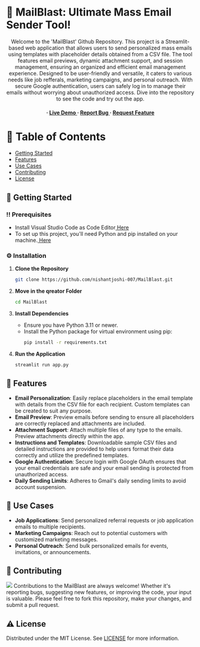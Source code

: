 # :star2: MailBlast: Ultimate Mass Email Sender Tool!
<div align='center'>
Welcome to the 'MailBlast' Github Repository. This project is a Streamlit-based web application that allows users to send personalized mass emails using templates with placeholder details obtained from a CSV file. The tool features email previews, dynamic attachment support, and session management, ensuring an organized and efficient email management experience. Designed to be user-friendly and versatile, it caters to various needs like job refferals, marketing campaigns, and personal outreach. With secure Google authentication, users can safely log in to manage their emails without worrying about unauthorized access. Dive into the repository to see the code and try out the app.<h4><span> · </span> <a href="https://mailblast-6c6feeaddab0.herokuapp.com/"> Live Demo </a><span> · </span> <a href="https://github.com/nishantjoshi-007/MailBlast/issues"> Report Bug </a> <span> · </span> <a href="https://github.com/nishantjoshi-007/MailBlast/issues"> Request Feature </a></h4>
</div>

# :notebook_with_decorative_cover: Table of Contents
- [Getting Started](#toolbox-getting-started)
- [Features](#dart-features)
- [Use Cases](#compass-use-cases)
- [Contributing](#wave-contributing)
- [License](#warning-license)

## :toolbox: Getting Started

### :bangbang: Prerequisites
- Install Visual Studio Code as Code Editor<a href="https://code.visualstudio.com/Download"> Here</a>
- To set up this project, you'll need Python and pip installed on your machine.<a href="https://www.python.org/downloads/"> Here</a>

### :gear: Installation
1. **Clone the Repository**
   ```bash
   git clone https://github.com/nishantjoshi-007/MailBlast.git
   ```
2. **Move in the qreator Folder**
   ```bash
   cd MailBlast
   ```
   
3. **Install Dependencies**
   - Ensure you have Python 3.11 or newer.
   - Install the Python package for virtual environment using pip:
     ```bash
     pip install -r requirements.txt
     ```

4. **Run the Application**
   ```bash
   streamlit run app.py
   ```

## :dart: Features
- **Email Personalization**: Easily replace placeholders in the email template with details from the CSV file for each recipient. Custom templates can be created to suit any purpose.
- **Email Preview**: Preview emails before sending to ensure all placeholders are correctly replaced and attachments are included.
- **Attachment Support**: Attach multiple files of any type to the emails. Preview attachments directly within the app.
- **Instructions and Templates**: Downloadable sample CSV files and detailed instructions are provided to help users format their data correctly and utilize the predefined templates.
- **Google Authentication**: Secure login with Google OAuth ensures that your email credentials are safe and your email sending is protected from unauthorized access.
- **Daily Sending Limits**: Adheres to Gmail's daily sending limits to avoid account suspension.

## :compass: Use Cases
- **Job Applications**: Send personalized referral requests or job application emails to multiple recipients.
- **Marketing Campaigns**: Reach out to potential customers with customized marketing messages.
- **Personal Outreach**: Send bulk personalized emails for events, invitations, or announcements.

## :wave: Contributing
<img src="https://contrib.rocks/image?repo=Louis3797/awesome-readme-template" /> Contributions to the MailBlast are always welcome! Whether it's reporting bugs, suggesting new features, or improving the code, your input is valuable. Please feel free to fork this repository, make your changes, and submit a pull request.

## :warning: License
Distributed under the MIT License. See <a href="https://github.com/nishantjoshi-007/MailBlast/blob/main/LICENSE">LICENSE</a> for more information.
